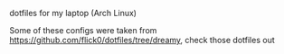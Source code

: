 dotfiles for my laptop (Arch Linux)

Some of these configs were taken from https://github.com/flick0/dotfiles/tree/dreamy, check those dotfiles out


